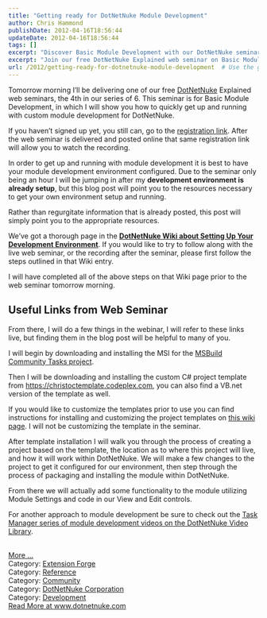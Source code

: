 ```yaml
---
title: "Getting ready for DotNetNuke Module Development"
author: Chris Hammond
publishDate: 2012-04-16T18:56:44
updateDate: 2012-04-16T18:56:44
tags: []
excerpt: "Discover Basic Module Development with our DotNetNuke seminar. Learn to set up a development environment and customize modules with our comprehensive guide."
excerpt: "Join our free DotNetNuke Explained web seminar on Basic Module Development. Learn to develop custom modules quickly for DotNetNuke. Sign up now!"
url: /2012/getting-ready-for-dotnetnuke-module-development  # Use the generated URL with year
---
```

<p>Tomorrow morning I’ll be delivering one of our free <a href="https://www.dotnetnuke.com">DotNetNuke</a> Explained web seminars, the 4th in our series of 6. This seminar is for Basic Module Development, in which I will show you how to quickly get up and running with custom module development for DotNetNuke.</p>  <p>If you haven’t signed up yet, you still can, go to the <a href="https://www.dotnetnuke.com/Intro/Web-Seminars/DotNetNuke-Explained-Basic-Module-Development.aspx" target="_blank">registration link</a>. After the web seminar is delivered and posted online that same registration link will allow you to watch the recording.</p>  <p>In order to get up and running with module development it is best to have your module development environment configured. Due to the seminar only being an hour I will be jumping in after my <strong>development environment is already setup</strong>, but this blog post will point you to the resources necessary to get your own environment setup and running.</p>  <p>Rather than regurgitate information that is already posted, this post will simply point you to the appropriate resources.</p>  <p>We’ve got a thorough page in the <a href="https://www.dotnetnuke.com/Resources/Wiki/Page/development-environment.aspx" target="_blank"><strong>DotNetNuke Wiki about Setting Up Your Development Environment</strong></a>. If you would like to try to follow along with the live web seminar, or the recording after the seminar, please first follow the steps outlined in that Wiki entry.</p>  <p>I will have completed all of the above steps on that Wiki page prior to the web seminar tomorrow morning.</p>  <h2>Useful Links from Web Seminar</h2>  <p>From there, I will do a few things in the webinar, I will refer to these links live, but finding them in the blog post will be helpful to many of you.</p>  <p>I will begin by downloading and installing the MSI for the <a href="https://msbuildtasks.tigris.org/" target="_blank">MSBuild Community Tasks project</a>.</p>  <p>Then I will be downloading and installing the custom C# project template from <a href="https://christoctemplate.codeplex.com">https://christoctemplate.codeplex.com</a>, you can also find a VB.net version of the template as well.</p>  <p>If you would like to customize the templates prior to use you can find instructions for installing and customizing the project templates on <a href="https://www.dotnetnuke.com/Resources/Wiki/Page/Customize-Project-Template.aspx" target="_blank">this wiki page</a>. I will not be customizing the template in the seminar.</p>  <p>After template installation I will walk you through the process of creating a project based on the template, the location as to where this project will live, and how it will work within DotNetNuke. We will make a few changes to the project to get it configured for our environment, then step through the process of packaging and installing the module within DotNetNuke.</p>  <p>From there we will actually add some functionality to the module utilizing Module Settings and code in our View and Edit controls.</p>  <p>For another approach to module development be sure to check out the <a href="https://www.dotnetnuke.com/Resources/Video-Library.aspx#extension" target="_blank">Task Manager series of module development videos on the DotNetNuke Video Library</a>.</p><br /><a href=https://www.dotnetnuke.com/Resources/Blogs/EntryId/3357/Getting-ready-for-DotNetNuke-Module-Development.aspx>More ...</a><div class="category">Category: <a href=https://www.dotnetnuke.com/Resources/Blogs/CatID/5.aspx>Extension Forge</a></div><div class="category">Category: <a href=https://www.dotnetnuke.com/Resources/Blogs/CatID/6.aspx>Reference</a></div><div class="category">Category: <a href=https://www.dotnetnuke.com/Resources/Blogs/CatID/16.aspx>Community</a></div><div class="category">Category: <a href=https://www.dotnetnuke.com/Resources/Blogs/CatID/15.aspx>DotNetNuke Corporation</a></div><div class="category">Category: <a href=https://www.dotnetnuke.com/Resources/Blogs/CatID/9.aspx>Development</a></div> <a href="https://www.dotnetnuke.com/Resources/Blogs/EntryId/3357/Getting-ready-for-DotNetNuke-Module-Development.aspx">Read More at www.dotnetnuke.com</a>

